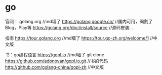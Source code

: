 # go

官网：
golang.org  //md墙了
https://golang.google.cn/  //国内可用，阉割了Blog，Play等
https://golang.org/doc/install/source //源码安装...

指南
https://tour.golang.org   //md墙了
https://tour.go-zh.org/welcome/1  //中文版

书：go编程语言
https://gopl.io //md墙了
git clone https://github.com/adonovan/gopl.io.git   //书的代码
http://github.com/golang-china/gopl-zh  //中文版

